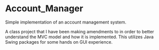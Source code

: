 # Account_Manager
Simple implementation of an account management system.

A class project that I have been making amendments to in order to better understand the MVC model and how it is implemented.  This utilizes Java Swing packages for some hands on GUI experience.
